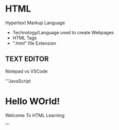# HTML
Hypertext Markup Language
* Technology/Language used to create Webpages
* HTML Tags
* ".html" file Extension

## TEXT EDITOR
Notepad vs VSCode

'''JavaScript
  <html>
  <head>
    <meta charset="UTF-8">
    <title>HTML</title>
  </head>
  <body>
        <h1>Hello WOrld!</h1>
        <p>Welcome To HTML Learning</p>
  </body>
  </html>
'''
